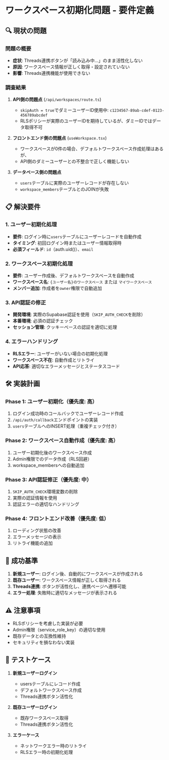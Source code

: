 # ワークスペース初期化問題 - 要件定義

## 🔍 現状の問題

### 問題の概要
- **症状**: Threads連携ボタンが「読み込み中...」のまま活性化しない
- **原因**: ワークスペース情報が正しく取得・設定されていない
- **影響**: Threads連携機能が使用できない

### 調査結果

1. **API側の問題点** (`/api/workspaces/route.ts`)
   - `skipAuth = true`でダミーユーザーID使用中: `c1234567-89ab-cdef-0123-456789abcdef`
   - RLSポリシーが実際のユーザーIDを期待しているが、ダミーIDではデータ取得不可

2. **フロントエンド側の問題点** (`useWorkspace.tsx`)
   - ワークスペースが0件の場合、デフォルトワークスペース作成処理はあるが、
   - API側のダミーユーザーとの不整合で正しく機能しない

3. **データベース側の問題点**
   - `users`テーブルに実際のユーザーレコードが存在しない
   - `workspace_members`テーブルとのJOINが失敗

## 📋 解決要件

### 1. ユーザー初期化処理
- **要件**: ログイン時に`users`テーブルにユーザーレコードを自動作成
- **タイミング**: 初回ログイン時またはユーザー情報取得時
- **必須フィールド**: `id`（auth.uid()）、`email`

### 2. ワークスペース初期化処理
- **要件**: ユーザー作成後、デフォルトワークスペースを自動作成
- **ワークスペース名**: `{ユーザー名}のワークスペース` または `マイワークスペース`
- **メンバー追加**: 作成者を`owner`権限で自動追加

### 3. API認証の修正
- **開発環境**: 実際のSupabase認証を使用（`SKIP_AUTH_CHECK`を削除）
- **本番環境**: 必須の認証チェック
- **セッション管理**: クッキーベースの認証を適切に処理

### 4. エラーハンドリング
- **RLSエラー**: ユーザーがいない場合の初期化処理
- **ワークスペース不在**: 自動作成とリトライ
- **API応答**: 適切なエラーメッセージとステータスコード

## 🛠️ 実装計画

### Phase 1: ユーザー初期化（優先度: 高）
1. ログイン成功時のコールバックでユーザーレコード作成
2. `/api/auth/callback`エンドポイントの実装
3. `users`テーブルへのINSERT処理（重複チェック付き）

### Phase 2: ワークスペース自動作成（優先度: 高）
1. ユーザー初期化後のワークスペース作成
2. Admin権限でのデータ作成（RLS回避）
3. workspace_membersへの自動追加

### Phase 3: API認証修正（優先度: 中）
1. `SKIP_AUTH_CHECK`環境変数の削除
2. 実際の認証情報を使用
3. 認証エラーの適切なハンドリング

### Phase 4: フロントエンド改善（優先度: 低）
1. ローディング状態の改善
2. エラーメッセージの表示
3. リトライ機能の追加

## 🎯 成功基準

1. **新規ユーザー**: ログイン後、自動的にワークスペースが作成される
2. **既存ユーザー**: ワークスペース情報が正しく取得される
3. **Threads連携**: ボタンが活性化し、連携ページへ遷移可能
4. **エラー処理**: 失敗時に適切なメッセージが表示される

## ⚠️ 注意事項

- RLSポリシーを考慮した実装が必要
- Admin権限（service_role_key）の適切な使用
- 既存データとの互換性維持
- セキュリティを損なわない実装

## 📝 テストケース

1. **新規ユーザーログイン**
   - usersテーブルにレコード作成
   - デフォルトワークスペース作成
   - Threads連携ボタン活性化

2. **既存ユーザーログイン**
   - 既存ワークスペース取得
   - Threads連携ボタン活性化

3. **エラーケース**
   - ネットワークエラー時のリトライ
   - RLSエラー時の初期化処理